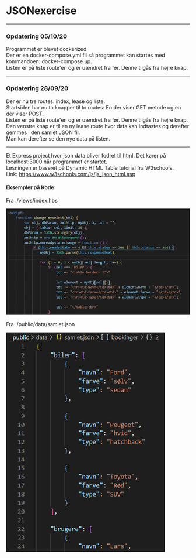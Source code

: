 # JSONexercise

---

### Opdatering 05/10/20
<p>Programmet er blevet dockerized. <br>
Der er en docker-compose.yml fil så programmet kan startes med kommandoen: docker-compose up. <br>
Listen er på liste route'en og er uændret fra før. Denne tilgås fra højre knap.</p>

---

### Opdatering 28/09/20
<p>Der er nu tre routes: index, lease og liste. <br>
Startsiden har nu to knapper til to routes: En der viser GET metode og en der viser POST. <br>
Listen er på liste route'en og er uændret fra før. Denne tilgås fra højre knap. <br>
Den venstre knap er til en ny lease route hvor data kan indtastes og derefter gemmes i den samlet JSON fil. <br>
Man kan derefter se den nye data på listen.</p>

---

Et Express project hvor json data bliver fodret til html. Det kører på localhost:3000 når programmet er startet. <br>
Løsningen er baseret på Dynamic HTML Table tutorial fra W3schools. <br>
Link: https://www.w3schools.com/js/js_json_html.asp

#### Eksempler på Kode:

Fra ./views/index.hbs

![Alt text](./billeder/billede1.PNG)

Fra ./public/data/samlet.json

![Alt text](./billeder/billede2.PNG)
